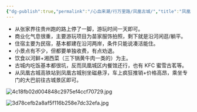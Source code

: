 ```yaml
---
{"dg-publish":true,"permalink":"/心血来潮/行万里路/凤凰古城/","title":"凤凰古城","tags":["行万里路"],"noteIcon":"1","created":"2023-08-31T10:02:44.452+08:00","updated":"2024-09-22T21:59:26.504+08:00"}
---
```



- 从张家界往贵州跑的路上停了一脚，游玩时间一天即可。
- 商业化气息很重，主要游玩项目为苗家服饰拍照，剩下就是沿河闲逛/躺平。
- 住宿主要为民宿，基本都建在沿河两岸，条件只能说凑活能住。
- 小景点有不少，但都要单独收费，有点劝退。
- 饮食以河鲜+湘西菜（三下锅黄牛肉一类的）为主。
- 古城内吃饭基本都很坑，反而凤凰城区内餐馆还行，也有 KFC 蜜雪古茗等。
- 从凤凰古城高铁站到凤凰古城别坐磁悬浮，车上疯狂推销+价格高昂，乘坐专门的大巴前往古城景区即可。

![4c18fb02d004848c2975ef4ccf70729.jpg](https://s2.loli.net/2023/08/31/BVQOt8EDKbj37Sp.jpg)

![3d78cefb2a8af5f116b258e7dc32efa.jpg](https://s2.loli.net/2023/08/31/U92CbFvTOdxmDnA.jpg)
